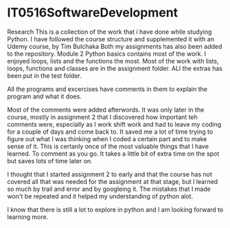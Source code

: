 # IT0516SoftwareDevelopment
Research
This is a collection of the work that i have done while studying Python.
I have followed the course structure and supplemented it with an Udemy course, by Tim Bulchaka
Both my assignments has also been added to the repository.
Module 2 Python basics contains most of the work. I enjoyed loops, lists and the functions the
most.
Most of the work with lists, loops, functions and classes are in the assignment folder.
ALl the extras has been put in the test folder.

All the programs and excercises have comments in them to explain the program and what it does.

Most of the comments were added afterwords. It was only later in the course, mostly in assignment 2
that I discovered how important teh comments were, especially as I work shift work and had to leave my
coding for a couple of days and come back to. It saved me a lot of time trying to figure out what I was thinking
when I coded a certain part and to make sense of it. This is certanly once of the most valuable things
that I have learned. To comment as you go. It takes a little bit of extra time on the spot but saves lots of
time later on.

I thought that I started assignment 2 to early and that the course has not covered all that was needed for
the assignment at that stage, but I learned so much by trail and error and by googleing it. The mistakes that
I made won't be repeated and it helped my understanding of python alot.

I know that there is still a lot to explore in python and I am looking forward to learning more.


